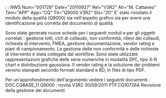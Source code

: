  :  : NWS Num="001728" Date="20110927" Rel="V3R2" Atr="M. Cattaneo" Tem="APP" App="CQ" Tit="Q9000 V3R2" Sts="20"
E' stato rivisitato il modulo della qualità (Q9000) sia nell'aspetto grafico sia per avere una identificazione più corretta del documento di qualità.

Sono state generate nuove schede per i seguenti moduli e per gli oggetti correlati :  gestione lotti,
cicli di collaudo, non conformità, rilievi dei collaudi, richieste di intervento, FMEA, gestione documentazione, vendor rating e piani di campionamento.
La gestione delle non conformità e delle richieste di intervento è stata collegata dal workflow.
Sono state utilizzate rappresentazioni grafiche delle serie numeriche in modalità SPC, tipo X-R chart e distribuzione gaussiana.
Il vendor rating e la soluzione dei problemi venono stampati secondo formati standard e 8D, in files
di tipo PDF.

Per un'approfondimento dell'argomento vedere i seguenti documenti : 
DOC.CQBASE_11   Q9000 :  novità V3R2 30/09/2011
PTF.CQ10726A    Revisione della gestione dei documenti
